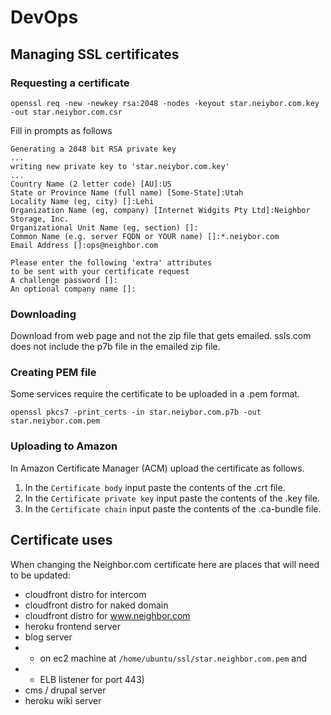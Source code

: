 <!-- TITLE: DevOps -->
<!-- SUBTITLE: DevOps info -->

# DevOps
## Managing SSL certificates

### Requesting a certificate
```
openssl req -new -newkey rsa:2048 -nodes -keyout star.neiybor.com.key -out star.neiybor.com.csr
```

Fill in prompts as follows
```
Generating a 2048 bit RSA private key
...
writing new private key to 'star.neiybor.com.key'
...
Country Name (2 letter code) [AU]:US
State or Province Name (full name) [Some-State]:Utah
Locality Name (eg, city) []:Lehi
Organization Name (eg, company) [Internet Widgits Pty Ltd]:Neighbor Storage, Inc.
Organizational Unit Name (eg, section) []:
Common Name (e.g. server FQDN or YOUR name) []:*.neiybor.com
Email Address []:ops@neighbor.com

Please enter the following 'extra' attributes
to be sent with your certificate request
A challenge password []:
An optional company name []:

```

### Downloading
Download from web page and not the zip file that gets emailed. ssls.com does not include the p7b file in the emailed zip file.

### Creating PEM file
Some services require the certificate to be uploaded in a .pem format.
```
openssl pkcs7 -print_certs -in star.neiybor.com.p7b -out star.neiybor.com.pem
```

### Uploading to Amazon
In Amazon Certificate Manager (ACM) upload the certificate as follows.
1. In the `Certificate body` input paste the contents of the .crt file.
2. In the `Certificate private key` input paste the contents of the .key file.
3. In the `Certificate chain` input paste the contents of the .ca-bundle file.

## Certificate uses
When changing the Neighbor.com certificate here are places that will need to be updated:
* cloudfront distro for intercom
* cloudfront distro for naked domain
* cloudfront distro for www.neighbor.com
* heroku frontend server
* blog server
* * on ec2 machine at `/home/ubuntu/ssl/star.neighbor.com.pem` and
* * ELB listener for port 443)
* cms / drupal server
* heroku wiki server
